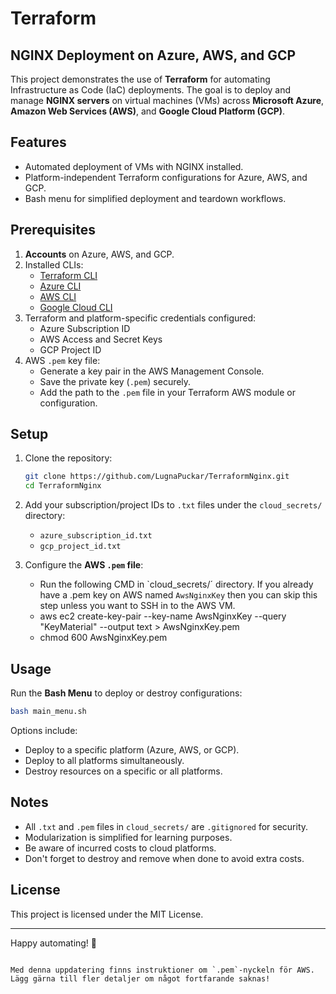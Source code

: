 # Terraform
## NGINX Deployment on Azure, AWS, and GCP  

This project demonstrates the use of **Terraform** for automating Infrastructure as Code (IaC) deployments. The goal is to deploy and manage **NGINX servers** on virtual machines (VMs) across **Microsoft Azure**, **Amazon Web Services (AWS)**, and **Google Cloud Platform (GCP)**.

## Features  
- Automated deployment of VMs with NGINX installed.  
- Platform-independent Terraform configurations for Azure, AWS, and GCP.  
- Bash menu for simplified deployment and teardown workflows.  

## Prerequisites  
1. **Accounts** on Azure, AWS, and GCP.  
2. Installed CLIs:  
   - [Terraform CLI](https://developer.hashicorp.com/terraform/tutorials/aws-get-started/install-cli)  
   - [Azure CLI](https://learn.microsoft.com/en-us/cli/azure/install-azure-cli)  
   - [AWS CLI](https://docs.aws.amazon.com/cli/latest/userguide/install-cliv2.html)  
   - [Google Cloud CLI](https://cloud.google.com/sdk/docs/install)  
3. Terraform and platform-specific credentials configured:  
   - Azure Subscription ID  
   - AWS Access and Secret Keys  
   - GCP Project ID  
4. AWS `.pem` key file:  
   - Generate a key pair in the AWS Management Console.  
   - Save the private key (`.pem`) securely.  
   - Add the path to the `.pem` file in your Terraform AWS module or configuration.  

## Setup  
1. Clone the repository:  
   ```bash  
   git clone https://github.com/LugnaPuckar/TerraformNginx.git  
   cd TerraformNginx  
   ```  
2. Add your subscription/project IDs to `.txt` files under the `cloud_secrets/` directory:  
   - `azure_subscription_id.txt`  
   - `gcp_project_id.txt`  

3. Configure the **AWS `.pem` file**:  
   - Run the following CMD in `cloud_secrets/´ directory. If you already have a .pem key on AWS named ``AwsNginxKey`` then you can skip this step unless you want to SSH in to the AWS VM.
   - aws ec2 create-key-pair --key-name AwsNginxKey --query "KeyMaterial" --output text > AwsNginxKey.pem
   - chmod 600 AwsNginxKey.pem
 

## Usage  
Run the **Bash Menu** to deploy or destroy configurations:  
```bash  
bash main_menu.sh  
```  
Options include:  
- Deploy to a specific platform (Azure, AWS, or GCP).  
- Deploy to all platforms simultaneously.  
- Destroy resources on a specific or all platforms.  

## Notes  
- All `.txt` and `.pem` files in `cloud_secrets/` are `.gitignored` for security.  
- Modularization is simplified for learning purposes.
- Be aware of incurred costs to cloud platforms.
- Don't forget to destroy and remove when done to avoid extra costs.

## License  
This project is licensed under the MIT License.  

---  
Happy automating! 🚀  
```  

Med denna uppdatering finns instruktioner om `.pem`-nyckeln för AWS. Lägg gärna till fler detaljer om något fortfarande saknas!
